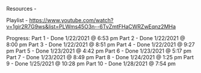 Resources - 

Playlist -
https://www.youtube.com/watch?v=1gir2R7G9ws&list=PLWms45O3n--6TvZmtFHaCWRZwEqnz2MHa

Progress:
Part 1 - Done 1/22/2021 @ 6:53 pm
Part 2 - Done 1/22/2021 @ 8:00 pm
Part 3 - Done 1/22/2021 @ 8:51 pm
Part 4 - Done 1/22/2021 @ 9:27 pm
Part 5 - Done 1/23/2021 @ 4:42 pm
Part 6 - Done 1/23/2021 @ 5:17 pm
Part 7 - Done 1/23/2021 @ 8:49 pm
Part 8 - Done 1/24/2021 @ 1:25 pm
Part 9 - Done 1/25/2021 @ 10:28 pm
Part 10 - Done 1/28/2021 @ 7:54 pm
